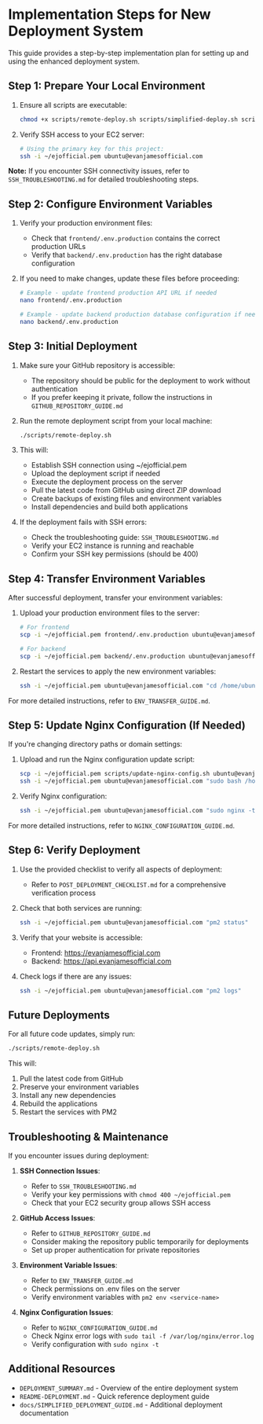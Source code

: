 # Implementation Steps for New Deployment System

This guide provides a step-by-step implementation plan for setting up and using the enhanced deployment system.

## Step 1: Prepare Your Local Environment

1. Ensure all scripts are executable:
   ```bash
   chmod +x scripts/remote-deploy.sh scripts/simplified-deploy.sh scripts/update-nginx-config.sh
   ```

2. Verify SSH access to your EC2 server:
   ```bash
   # Using the primary key for this project:
   ssh -i ~/ejofficial.pem ubuntu@evanjamesofficial.com
   ```

**Note:** If you encounter SSH connectivity issues, refer to `SSH_TROUBLESHOOTING.md` for detailed troubleshooting steps.

## Step 2: Configure Environment Variables

1. Verify your production environment files:
   - Check that `frontend/.env.production` contains the correct production URLs
   - Verify that `backend/.env.production` has the right database configuration

2. If you need to make changes, update these files before proceeding:
   ```bash
   # Example - update frontend production API URL if needed
   nano frontend/.env.production
   
   # Example - update backend production database configuration if needed
   nano backend/.env.production
   ```

## Step 3: Initial Deployment

1. Make sure your GitHub repository is accessible:
   - The repository should be public for the deployment to work without authentication
   - If you prefer keeping it private, follow the instructions in `GITHUB_REPOSITORY_GUIDE.md`

2. Run the remote deployment script from your local machine:
   ```bash
   ./scripts/remote-deploy.sh
   ```

3. This will:
   - Establish SSH connection using ~/ejofficial.pem
   - Upload the deployment script if needed
   - Execute the deployment process on the server
   - Pull the latest code from GitHub using direct ZIP download
   - Create backups of existing files and environment variables
   - Install dependencies and build both applications

4. If the deployment fails with SSH errors:
   - Check the troubleshooting guide: `SSH_TROUBLESHOOTING.md`
   - Verify your EC2 instance is running and reachable
   - Confirm your SSH key permissions (should be 400)

## Step 4: Transfer Environment Variables

After successful deployment, transfer your environment variables:

1. Upload your production environment files to the server:
   ```bash
   # For frontend
   scp -i ~/ejofficial.pem frontend/.env.production ubuntu@evanjamesofficial.com:/home/ubuntu/evan-james/frontend/.env
   
   # For backend
   scp -i ~/ejofficial.pem backend/.env.production ubuntu@evanjamesofficial.com:/home/ubuntu/evan-james/backend/.env
   ```

2. Restart the services to apply the new environment variables:
   ```bash
   ssh -i ~/ejofficial.pem ubuntu@evanjamesofficial.com "cd /home/ubuntu/evan-james && pm2 restart all && pm2 save"
   ```

For more detailed instructions, refer to `ENV_TRANSFER_GUIDE.md`.

## Step 5: Update Nginx Configuration (If Needed)

If you're changing directory paths or domain settings:

1. Upload and run the Nginx configuration update script:
   ```bash
   scp -i ~/ejofficial.pem scripts/update-nginx-config.sh ubuntu@evanjamesofficial.com:/home/ubuntu/
   ssh -i ~/ejofficial.pem ubuntu@evanjamesofficial.com "sudo bash /home/ubuntu/update-nginx-config.sh"
   ```

2. Verify Nginx configuration:
   ```bash
   ssh -i ~/ejofficial.pem ubuntu@evanjamesofficial.com "sudo nginx -t"
   ```

For more detailed instructions, refer to `NGINX_CONFIGURATION_GUIDE.md`.

## Step 6: Verify Deployment

1. Use the provided checklist to verify all aspects of deployment:
   - Refer to `POST_DEPLOYMENT_CHECKLIST.md` for a comprehensive verification process

2. Check that both services are running:
   ```bash
   ssh -i ~/ejofficial.pem ubuntu@evanjamesofficial.com "pm2 status"
   ```

3. Verify that your website is accessible:
   - Frontend: https://evanjamesofficial.com
   - Backend: https://api.evanjamesofficial.com

4. Check logs if there are any issues:
   ```bash
   ssh -i ~/ejofficial.pem ubuntu@evanjamesofficial.com "pm2 logs"
   ```

## Future Deployments

For all future code updates, simply run:
```bash
./scripts/remote-deploy.sh
```

This will:
1. Pull the latest code from GitHub
2. Preserve your environment variables
3. Install any new dependencies
4. Rebuild the applications
5. Restart the services with PM2

## Troubleshooting & Maintenance

If you encounter issues during deployment:

1. **SSH Connection Issues**:
   - Refer to `SSH_TROUBLESHOOTING.md`
   - Verify your key permissions with `chmod 400 ~/ejofficial.pem`
   - Check that your EC2 security group allows SSH access

2. **GitHub Access Issues**:
   - Refer to `GITHUB_REPOSITORY_GUIDE.md`
   - Consider making the repository public temporarily for deployments
   - Set up proper authentication for private repositories

3. **Environment Variable Issues**:
   - Refer to `ENV_TRANSFER_GUIDE.md`
   - Check permissions on .env files on the server
   - Verify environment variables with `pm2 env <service-name>`

4. **Nginx Configuration Issues**:
   - Refer to `NGINX_CONFIGURATION_GUIDE.md`
   - Check Nginx error logs with `sudo tail -f /var/log/nginx/error.log`
   - Verify configuration with `sudo nginx -t`

## Additional Resources

- `DEPLOYMENT_SUMMARY.md` - Overview of the entire deployment system
- `README-DEPLOYMENT.md` - Quick reference deployment guide
- `docs/SIMPLIFIED_DEPLOYMENT_GUIDE.md` - Additional deployment documentation
